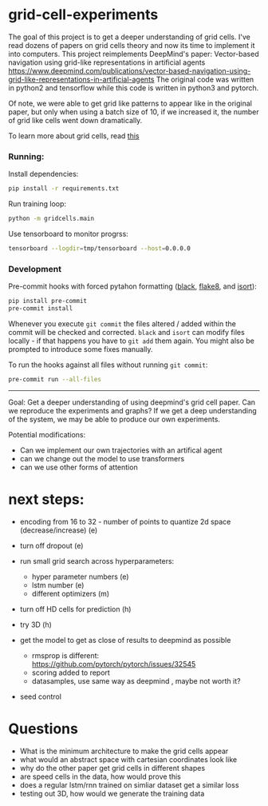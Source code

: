 # grid-cell-experiments
The goal of this project is to get a deeper understanding of grid cells.
I've read dozens of papers on grid cells theory and now its time to implement it into computers.
This project reimplements DeepMind's paper: Vector-based navigation using grid-like representations in artificial agents https://www.deepmind.com/publications/vector-based-navigation-using-grid-like-representations-in-artificial-agents
The original code was written in python2 and tensorflow while this code is written in python3 and pytorch.

Of note, we were able to get grid like patterns to appear like in the original paper, but only when using a batch size of 10, if we increased it, the number of grid like cells went down dramatically.

To learn more about grid cells, read [this](https://targetpattern.com/)

### Running:

Install dependencies:

```sh
pip install -r requirements.txt
```

Run training loop:

```sh
python -m gridcells.main
```

Use tensorboard to monitor progrss:

```sh
tensorboard --logdir=tmp/tensorboard --host=0.0.0.0
```

### Development

Pre-commit hooks with forced pytahon formatting ([black](https://github.com/psf/black), [flake8](https://flake8.pycqa.org/en/latest/), and [isort](https://pycqa.github.io/isort/)):

```sh
pip install pre-commit
pre-commit install
```

Whenever you execute `git commit` the files altered / added within the commit will be checked and corrected. `black` and `isort` can modify files locally - if that happens you have to `git add` them again.
You might also be prompted to introduce some fixes manually.

To run the hooks against all files without running `git commit`:

```sh
pre-commit run --all-files
```

---

Goal: Get a deeper understanding of using deepmind's grid cell paper. Can we reproduce the experiments and graphs? If we get a deep understanding of the system, we may be able to produce our own experiments.



Potential modifications:
* Can we implement our own trajectories with an artifical agent
* can we change out the model to use transformers
* can we use other forms of attention


# next steps:

* encoding from 16 to 32 - number of points to quantize 2d space (decrease/increase) (e)
* turn off dropout (e)
* run small grid search across hyperparameters:
  * hyper parameter numbers (e)
  * lstm number (e)
  * different optimizers (m)

* turn off HD cells for prediction (h)
* try 3D (h)

* get the model to get as close of results to deepmind as possible
  * rmsprop is different: https://github.com/pytorch/pytorch/issues/32545
  * scoring added to report
  * datasamples, use same way as deepmind , maybe not worth it?

* seed control


# Questions

* What is the minimum architecture to make the grid cells appear
* what would an abstract space with cartesian coordinates look like
* why do the other paper get grid cells in different shapes
* are speed cells in the data, how would prove this
* does a regular lstm/rnn trained on simliar dataset get a similar loss
* testing out 3D, how would we generate the training data
